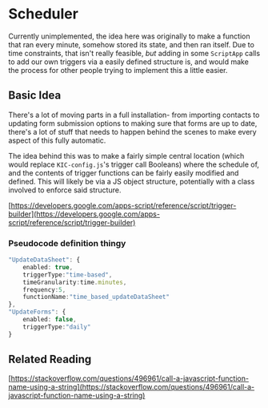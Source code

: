 # Scheduler

Currently unimplemented, the idea here was originally to make a function that ran every minute, somehow stored its state, and then ran itself.  Due to time constraints, that isn't really feasible, *but* adding in some ``ScriptApp`` calls to add our own triggers via a easily defined structure is, and would make the process for other people trying to implement this a little easier.

## Basic Idea

There's a lot of moving parts in a full installation- from importing contacts to updating form submission options to making sure that forms are up to date, there's a lot of stuff that needs to happen behind the scenes to make every aspect of this fully automatic.

The idea behind this was to make a fairly simple central location (which would replace ``KIC-config.js``'s trigger call Booleans) where the schedule of, and the contents of trigger functions can be fairly easily modified and defined.  This will likely be via a JS object structure, potentially with a class involved to enforce said structure.

[https://developers.google.com/apps-script/reference/script/trigger-builder](https://developers.google.com/apps-script/reference/script/trigger-builder)

### Pseudocode definition thingy

```ts
"UpdateDataSheet": {
    enabled: true,
    triggerType:"time-based",
    timeGranularity:time.minutes,
    frequency:5,
    functionName:"time_based_updateDataSheet"
},
"UpdateForms": {
    enabled: false,
    triggerType:"daily"
}

```

## Related Reading

[https://stackoverflow.com/questions/496961/call-a-javascript-function-name-using-a-string](https://stackoverflow.com/questions/496961/call-a-javascript-function-name-using-a-string)
